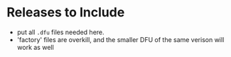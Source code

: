
# Releases to Include

- put all `.dfu` files needed here.
- 'factory' files are overkill, and the smaller DFU of the same verison will work as well

